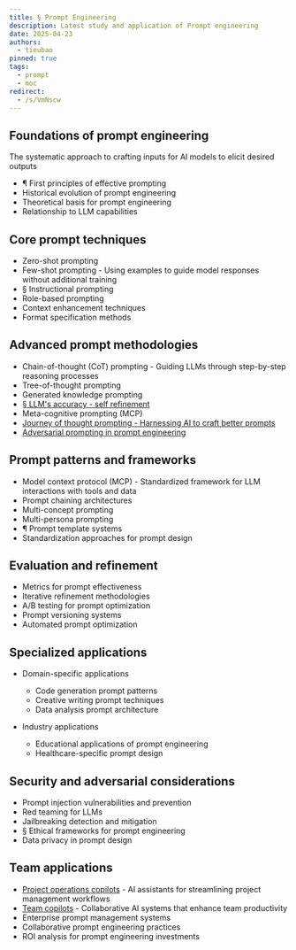 ```yaml
---
title: § Prompt Engineering
description: Latest study and application of Prompt engineering
date: 2025-04-23
authors:
  - tieubao
pinned: true
tags:
  - prompt
  - moc
redirect:
  - /s/VmNscw
---
```


## Foundations of prompt engineering

The systematic approach to crafting inputs for AI models to elicit desired outputs

- ¶ First principles of effective prompting
- Historical evolution of prompt engineering
- Theoretical basis for prompt engineering
- Relationship to LLM capabilities

## Core prompt techniques

- Zero-shot prompting
- Few-shot prompting - Using examples to guide model responses without additional training
- § Instructional prompting
- Role-based prompting
- Context enhancement techniques
- Format specification methods

## Advanced prompt methodologies

- Chain-of-thought (CoT) prompting - Guiding LLMs through step-by-step reasoning processes
- Tree-of-thought prompting
- Generated knowledge prompting
- [§ LLM's accuracy - self refinement](./llm-s-accuracy-self-refinement.md)
- Meta-cognitive prompting (MCP)
- [Journey of thought prompting - Harnessing AI to craft better prompts](./journey-of-thought-prompting.md)
- [Adversarial prompting in prompt engineering](./adversarial-prompting.md)

## Prompt patterns and frameworks

- Model context protocol (MCP) - Standardized framework for LLM interactions with tools and data
- Prompt chaining architectures
- Multi-concept prompting
- Multi-persona prompting
- ¶ Prompt template systems
- Standardization approaches for prompt design

## Evaluation and refinement

- Metrics for prompt effectiveness
- Iterative refinement methodologies
- A/B testing for prompt optimization
- Prompt versioning systems
- Automated prompt optimization

## Specialized applications

- Domain-specific applications

  - Code generation prompt patterns
  - Creative writing prompt techniques
  - Data analysis prompt architecture

- Industry applications

  - Educational applications of prompt engineering
  - Healthcare-specific prompt design

## Security and adversarial considerations

- Prompt injection vulnerabilities and prevention
- Red teaming for LLMs
- Jailbreaking detection and mitigation
- § Ethical frameworks for prompt engineering
- Data privacy in prompt design

## Team applications

- [Project operations copilots](./projects-operations.md) - AI assistants for streamlining project management workflows
- [Team copilots](./team-copilots.md) - Collaborative AI systems that enhance team productivity
- Enterprise prompt management systems
- Collaborative prompt engineering practices
- ROI analysis for prompt engineering investments
